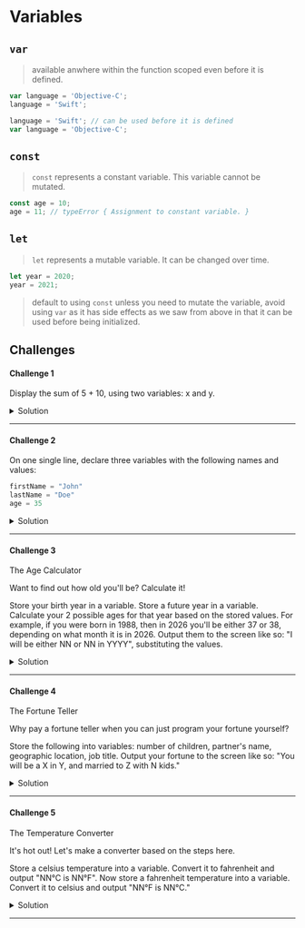 # Variables 

## `var`

> available anwhere within the function scoped even before it is defined.

```javascript 
var language = 'Objective-C';
language = 'Swift';
```

```javascript 
language = 'Swift'; // can be used before it is defined
var language = 'Objective-C';
```

## `const`

> `const` represents a constant variable. This variable cannot be mutated. 

```javascript
const age = 10; 
age = 11; // typeError { Assignment to constant variable. }
```

## `let`

> `let` represents a mutable variable. It can be changed over time. 

```javascript
let year = 2020; 
year = 2021; 
```

> default to using `const` unless you need to mutate the variable, avoid using `var` as it has side effects as we saw from above in that it can be used before being initialized.

## Challenges 

#### Challenge 1 

Display the sum of 5 + 10, using two variables: x and y.

<details> 
  <summary>Solution</summary> 

```javascript 
let x = 5; 
let y = 10; 
console.log(`The sum of ${x} + ${y} is ${x + y}`); 
// The sum of 5 + 10 is 15
```

</details> 

***

#### Challenge 2

On one single line, declare three variables with the following names and values:

```javascript 
firstName = "John"
lastName = "Doe"
age = 35 
```

<details> 
  <summary>Solution</summary> 

```javascript 
let firstName = 'John', lastName = 'Doe', age = 35; 
```

</details> 

***

#### Challenge 3 

The Age Calculator

Want to find out how old you'll be? Calculate it!

Store your birth year in a variable.
Store a future year in a variable.
Calculate your 2 possible ages for that year based on the stored values.
For example, if you were born in 1988, then in 2026 you'll be either 37 or 38, depending on what month it is in 2026.
Output them to the screen like so: "I will be either NN or NN in YYYY", substituting the values.

<details> 
  <summary>Solution</summary> 

```javascript 
const birthYear = 1978; 
let currentYear = 1999; 

let age = currentYear - birthYear; 
let earlierMonth = age - 1; 

console.log(`I will be either ${earlierMonth} or ${age} in ${currentYear}`); 
// I will be either 20 or 21 in 1999 🥳 🍻
```
</details> 

***

#### Challenge 4 

The Fortune Teller

Why pay a fortune teller when you can just program your fortune yourself?

Store the following into variables: number of children, partner's name, geographic location, job title.
Output your fortune to the screen like so: "You will be a X in Y, and married to Z with N kids."


<details> 
  <summary>Solution</summary> 

```javascript 
let numberOfChildren = 11; 
let partnersName = 'Sarah'; 
let geographicLocation = {
  'latitude': 36.7783, 
  'longitude': 119.4179, 
  'state': 'California'
}
let jobTitle = 'Soccer Coach'

console.log(`You will be a ${jobTitle} in ${geographicLocation.state}, and married to ${partnersName} with ${numberOfChildren} kids`); 
// You will be a Soccer Coach in California and married to Sarah with 11 kids 🤯
```

</details>

***

#### Challenge 5 

The Temperature Converter

It's hot out! Let's make a converter based on the steps here.

Store a celsius temperature into a variable.
Convert it to fahrenheit and output "NN°C is NN°F".
Now store a fahrenheit temperature into a variable.
Convert it to celsius and output "NN°F is NN°C."

<details> 
  <summary>Solution</summary> 

```javascript 
function celciusToFahrenheit(temp) {
  return (((temp / 5) * 9)  + 32).toFixed(2);
}

function fahrenheitToCelsius(temp) {
  return ((temp - 32) * 5 / 9).toFixed(2);
}

const celsius = 19; 
console.log(`${celsius}°C is ${celciusToFahrenheit(celsius)}°F`);
// 19°C is 66.20°F

const fahrenheit = 78;
console.log(`${fahrenheit}°F is ${fahrenheitToCelsius(fahrenheit)}°C`);
// 78°F is 25.56°C
```

</details>

***

